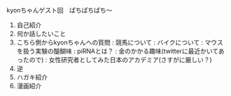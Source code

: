 kyonちゃんゲスト回　ぱちぱちぱち〜
1. 自己紹介
2. 何か話したいこと
3. こちら側からkyonちゃんへの質問
  : 競馬について
  : バイクについて
  : マウスを扱う実験の醍醐味
  : piRNAとは？
  : 金のかかる趣味(twitterに最近かいてあったので)
  : 女性研究者としてみた日本のアカデミア(さすがに厳しい？)
4. 逆
5. ハガキ紹介
6. 漫画紹介
